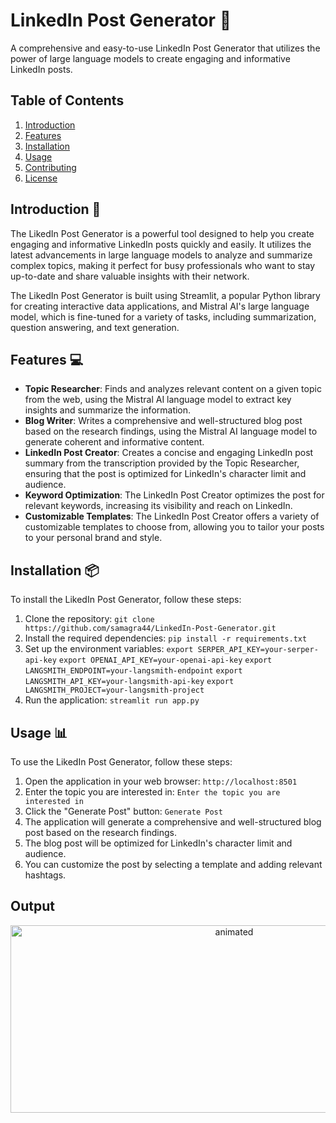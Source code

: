 # LinkedIn Post Generator 📝

A comprehensive and easy-to-use LinkedIn Post Generator that utilizes the power of large language models to create engaging and informative LinkedIn posts.

## Table of Contents

1. [Introduction](#introduction)
2. [Features](#features)
3. [Installation](#installation)
4. [Usage](#usage)
5. [Contributing](#contributing)
6. [License](#license)

## Introduction 📃

The LikedIn Post Generator is a powerful tool designed to help you create engaging and informative LinkedIn posts quickly and easily. It utilizes the latest advancements in large language models to analyze and summarize complex topics, making it perfect for busy professionals who want to stay up-to-date and share valuable insights with their network.

The LikedIn Post Generator is built using Streamlit, a popular Python library for creating interactive data applications, and Mistral AI's large language model, which is fine-tuned for a variety of tasks, including summarization, question answering, and text generation.

## Features 💻

- **Topic Researcher**: Finds and analyzes relevant content on a given topic from the web, using the Mistral AI language model to extract key insights and summarize the information.
- **Blog Writer**: Writes a comprehensive and well-structured blog post based on the research findings, using the Mistral AI language model to generate coherent and informative content.
- **LinkedIn Post Creator**: Creates a concise and engaging LinkedIn post summary from the transcription provided by the Topic Researcher, ensuring that the post is optimized for LinkedIn's character limit and audience.
- **Keyword Optimization**: The LinkedIn Post Creator optimizes the post for relevant keywords, increasing its visibility and reach on LinkedIn.
- **Customizable Templates**: The LinkedIn Post Creator offers a variety of customizable templates to choose from, allowing you to tailor your posts to your personal brand and style.

## Installation 📦

To install the LikedIn Post Generator, follow these steps:

1. Clone the repository: `git clone https://github.com/samagra44/LinkedIn-Post-Generator.git`
2. Install the required dependencies: `pip install -r requirements.txt`
3. Set up the environment variables: `export SERPER_API_KEY=your-serper-api-key` `export OPENAI_API_KEY=your-openai-api-key` `export LANGSMITH_ENDPOINT=your-langsmith-endpoint` `export LANGSMITH_API_KEY=your-langsmith-api-key` `export LANGSMITH_PROJECT=your-langsmith-project`
4. Run the application: `streamlit run app.py`

## Usage 📊

To use the LikedIn Post Generator, follow these steps:

1. Open the application in your web browser: `http://localhost:8501`
2. Enter the topic you are interested in: `Enter the topic you are interested in`
3. Click the "Generate Post" button: `Generate Post`
4. The application will generate a comprehensive and well-structured blog post based on the research findings.
5. The blog post will be optimized for LinkedIn's character limit and audience.
6. You can customize the post by selecting a template and adding relevant hashtags.

## Output

<p align="center">
<img src="https://github.com/user-attachments/assets/49ef0603-10bd-4ab5-90bc-a3fb0ead8f7a" width=700 height=300 alt="animated"/>
</p>
